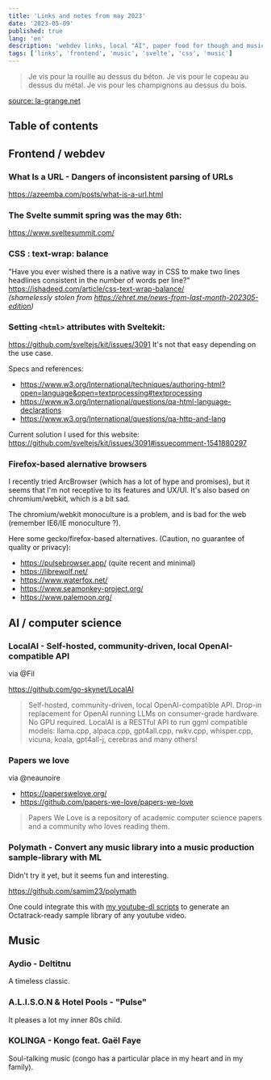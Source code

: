 ```yaml
---
title: 'Links and notes from may 2023'
date: '2023-05-09'
published: true
lang: 'en'
description: 'webdev links, local "AI", paper food for though and music'
tags: ['links', 'frontend', 'music', 'svelte', 'css', 'music']
---
```


<script>
  import Youtube from "svelte-youtube-embed";
</script>

> Je vis pour la rouille au dessus du béton. Je vis pour le copeau au dessus du métal. Je vis pour les champignons au dessus du bois.

[source: la-grange.net](https://www.la-grange.net/2023/02/09/soi)

## Table of contents

## Frontend / webdev

### What Is a URL - Dangers of inconsistent parsing of URLs

https://azeemba.com/posts/what-is-a-url.html

### The Svelte summit spring was the may 6th:

https://www.sveltesummit.com/

### CSS : text-wrap: balance

"Have you ever wished there is a native way in CSS to make two lines headlines consistent in the number of words per line?"  
https://ishadeed.com/article/css-text-wrap-balance/  
_(shamelessly stolen from https://ehret.me/news-from-last-month-202305-edition)_

### Setting `<html>` attributes with Sveltekit:

https://github.com/sveltejs/kit/issues/3091
It's not that easy depending on the use case.

Specs and references:

- https://www.w3.org/International/techniques/authoring-html?open=language&open=textprocessing#textprocessing
- https://www.w3.org/International/questions/qa-html-language-declarations
- https://www.w3.org/International/questions/qa-http-and-lang

Current solution I used for this website: https://github.com/sveltejs/kit/issues/3091#issuecomment-1541880297

### Firefox-based alernative browsers

I recently tried ArcBrowser (which has a lot of hype and promises), but it seems that I'm not receptive to its features and UX/UI. It's also based on chromium/webkit, which is a bit sad.

The chromium/webkit monoculture is a problem, and is bad for the web (remember IE6/IE monoculture ?).

Here some gecko/firefox-based alternatives. (Caution, no guarantee of quality or privacy):

- https://pulsebrowser.app/ (quite recent and minimal)
- https://librewolf.net/
- https://www.waterfox.net/
- https://www.seamonkey-project.org/
- https://www.palemoon.org/

## AI / computer science

### LocalAI - Self-hosted, community-driven, local OpenAI-compatible API

via @Fil

https://github.com/go-skynet/LocalAI

> Self-hosted, community-driven, local OpenAI-compatible API. Drop-in replacement for OpenAI running LLMs on consumer-grade hardware. No GPU required. LocalAI is a RESTful API to run ggml compatible models: llama.cpp, alpaca.cpp, gpt4all.cpp, rwkv.cpp, whisper.cpp, vicuna, koala, gpt4all-j, cerebras and many others!

### Papers we love

via @neaunoire

- https://paperswelove.org/
- https://github.com/papers-we-love/papers-we-love

> Papers We Love is a repository of academic computer science papers and a community who loves reading them.

### Polymath - Convert any music library into a music production sample-library with ML

Didn't try it yet, but it seems fun and interesting.

https://github.com/samim23/polymath

One could integrate this with [my youtube-dl scripts](/posts/2019-11-17_octatrack-samples-youtube) to generate an Octatrack-ready sample library of any youtube video.

## Music

### Aydio - Deltitnu

A timeless classic.

<Youtube id="bIGkICeZa-Q" altThumb={true}/>

### A.L.I.S.O.N & Hotel Pools - "Pulse"

It pleases a lot my inner 80s child.

<Youtube id="FIKDrPQT3sQ"/>

### KOLINGA - Kongo feat. Gaël Faye

Soul-talking music (congo has a particular place in my heart and in my family).

<Youtube id="HXcFbHfsYcA"  />
